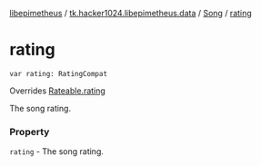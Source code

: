 [libepimetheus](../../index.md) / [tk.hacker1024.libepimetheus.data](../index.md) / [Song](index.md) / [rating](./rating.md)

# rating

`var rating: RatingCompat`

Overrides [Rateable.rating](../-rateable/rating.md)

The song rating.

### Property

`rating` - The song rating.